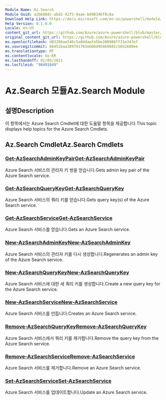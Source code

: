 ```yaml
---
Module Name: Az.Search
Module Guid: a2bb88dc-abd2-4275-9aae-bd98346f8c8a
Download Help Link: https://docs.microsoft.com/en-us/powershell/module/az.search
Help Version: 0.1.0.0
Locale: en-US
content_git_url: https://github.com/Azure/azure-powershell/blob/master/src/Search/Search/help/Az.Search.md
original_content_git_url: https://github.com/Azure/azure-powershell/blob/master/src/Search/Search/help/Az.Search.md
ms.openlocfilehash: d03296ae546c5a8ddaafa5be300988ff31e347ef
ms.sourcegitcommit: 68451baa389791703e666d95469602c5652609ee
ms.translationtype: MT
ms.contentlocale: ko-KR
ms.lasthandoff: 01/05/2021
ms.locfileid: "98491649"
---
```

# <span data-ttu-id="08732-101">Az.Search 모듈</span><span class="sxs-lookup"><span data-stu-id="08732-101">Az.Search Module</span></span>
## <span data-ttu-id="08732-102">설명</span><span class="sxs-lookup"><span data-stu-id="08732-102">Description</span></span>
<span data-ttu-id="08732-103">이 항목에서는 Azure Search Cmdlet에 대한 도움말 항목을 제공합니다.</span><span class="sxs-lookup"><span data-stu-id="08732-103">This topic displays help topics for the Azure Search Cmdlets.</span></span>

## <span data-ttu-id="08732-104">Az.Search Cmdlet</span><span class="sxs-lookup"><span data-stu-id="08732-104">Az.Search Cmdlets</span></span>
### [<span data-ttu-id="08732-105">Get-AzSearchAdminKeyPair</span><span class="sxs-lookup"><span data-stu-id="08732-105">Get-AzSearchAdminKeyPair</span></span>](Get-AzSearchAdminKeyPair.md)
<span data-ttu-id="08732-106">Azure Search 서비스의 관리자 키 쌍을 얻습니다.</span><span class="sxs-lookup"><span data-stu-id="08732-106">Gets admin key pair of the Azure Search service.</span></span>

### [<span data-ttu-id="08732-107">Get-AzSearchQueryKey</span><span class="sxs-lookup"><span data-stu-id="08732-107">Get-AzSearchQueryKey</span></span>](Get-AzSearchQueryKey.md)
<span data-ttu-id="08732-108">Azure Search 서비스의 쿼리 키를 얻습니다.</span><span class="sxs-lookup"><span data-stu-id="08732-108">Gets query key(s) of the Azure Search service.</span></span>

### [<span data-ttu-id="08732-109">Get-AzSearchService</span><span class="sxs-lookup"><span data-stu-id="08732-109">Get-AzSearchService</span></span>](Get-AzSearchService.md)
<span data-ttu-id="08732-110">Azure Search 서비스를 얻습니다.</span><span class="sxs-lookup"><span data-stu-id="08732-110">Gets an Azure Search service.</span></span>

### [<span data-ttu-id="08732-111">New-AzSearchAdminKey</span><span class="sxs-lookup"><span data-stu-id="08732-111">New-AzSearchAdminKey</span></span>](New-AzSearchAdminKey.md)
<span data-ttu-id="08732-112">Azure Search 서비스의 관리자 키를 다시 생성합니다.</span><span class="sxs-lookup"><span data-stu-id="08732-112">Regenerates an admin key of the Azure Search service.</span></span>

### [<span data-ttu-id="08732-113">New-AzSearchQueryKey</span><span class="sxs-lookup"><span data-stu-id="08732-113">New-AzSearchQueryKey</span></span>](New-AzSearchQueryKey.md)
<span data-ttu-id="08732-114">Azure Search 서비스에 대한 새 쿼리 키를 생성합니다.</span><span class="sxs-lookup"><span data-stu-id="08732-114">Create a new query key for the Azure Search service.</span></span>

### [<span data-ttu-id="08732-115">New-AzSearchService</span><span class="sxs-lookup"><span data-stu-id="08732-115">New-AzSearchService</span></span>](New-AzSearchService.md)
<span data-ttu-id="08732-116">Azure Search 서비스를 만듭니다.</span><span class="sxs-lookup"><span data-stu-id="08732-116">Creates an Azure Search service.</span></span>

### [<span data-ttu-id="08732-117">Remove-AzSearchQueryKey</span><span class="sxs-lookup"><span data-stu-id="08732-117">Remove-AzSearchQueryKey</span></span>](Remove-AzSearchQueryKey.md)
<span data-ttu-id="08732-118">Azure Search 서비스에서 쿼리 키를 제거합니다.</span><span class="sxs-lookup"><span data-stu-id="08732-118">Remove the query key from the Azure Search service.</span></span>

### [<span data-ttu-id="08732-119">Remove-AzSearchService</span><span class="sxs-lookup"><span data-stu-id="08732-119">Remove-AzSearchService</span></span>](Remove-AzSearchService.md)
<span data-ttu-id="08732-120">Azure Search 서비스를 제거합니다.</span><span class="sxs-lookup"><span data-stu-id="08732-120">Remove an Azure Search service.</span></span>

### [<span data-ttu-id="08732-121">Set-AzSearchService</span><span class="sxs-lookup"><span data-stu-id="08732-121">Set-AzSearchService</span></span>](Set-AzSearchService.md)
<span data-ttu-id="08732-122">Azure Search 서비스를 업데이트합니다.</span><span class="sxs-lookup"><span data-stu-id="08732-122">Update an Azure Search service.</span></span>


